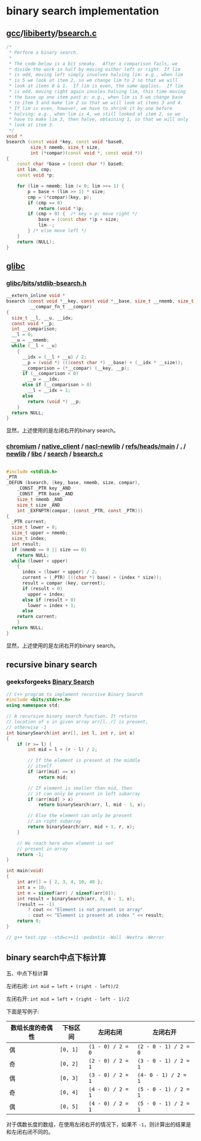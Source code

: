 # binary search implementation

## [gcc](https://github.com/gcc-mirror/gcc)/[libiberty](https://github.com/gcc-mirror/gcc/tree/master/libiberty)/[**bsearch.c**](https://github.com/gcc-mirror/gcc/blob/master/libiberty/bsearch.c)

```C++
/*
 * Perform a binary search.
 *
 * The code below is a bit sneaky.  After a comparison fails, we
 * divide the work in half by moving either left or right. If lim
 * is odd, moving left simply involves halving lim: e.g., when lim
 * is 5 we look at item 2, so we change lim to 2 so that we will
 * look at items 0 & 1.  If lim is even, the same applies.  If lim
 * is odd, moving right again involes halving lim, this time moving
 * the base up one item past p: e.g., when lim is 5 we change base
 * to item 3 and make lim 2 so that we will look at items 3 and 4.
 * If lim is even, however, we have to shrink it by one before
 * halving: e.g., when lim is 4, we still looked at item 2, so we
 * have to make lim 3, then halve, obtaining 1, so that we will only
 * look at item 3.
 */
void *
bsearch (const void *key, const void *base0,
         size_t nmemb, size_t size,
         int (*compar)(const void *, const void *))
{
	const char *base = (const char *) base0;
	int lim, cmp;
	const void *p;

	for (lim = nmemb; lim != 0; lim >>= 1) {
		p = base + (lim >> 1) * size;
		cmp = (*compar)(key, p);
		if (cmp == 0)
			return (void *)p;
		if (cmp > 0) {	/* key > p: move right */
			base = (const char *)p + size;
			lim--;
		} /* else move left */
	}
	return (NULL);
}
```



## [glibc](https://code.woboq.org/userspace/glibc/)

### [glibc](https://code.woboq.org/userspace/glibc/)/[bits](https://code.woboq.org/userspace/glibc/bits/)/[stdlib-bsearch.h](https://code.woboq.org/userspace/glibc/bits/stdlib-bsearch.h.html)



```c
__extern_inline void *
bsearch (const void *__key, const void *__base, size_t __nmemb, size_t __size,
         __compar_fn_t __compar)
{
  size_t __l, __u, __idx;
  const void *__p;
  int __comparison;
  __l = 0;
  __u = __nmemb;
  while (__l < __u)
    {
      __idx = (__l + __u) / 2;
      __p = (void *) (((const char *) __base) + (__idx * __size));
      __comparison = (*__compar) (__key, __p);
      if (__comparison < 0)
        __u = __idx;
      else if (__comparison > 0)
        __l = __idx + 1;
      else
        return (void *) __p;
    }
  return NULL;
}
```

显然，上述使用的是左闭右开的binary search。

### [chromium](https://chromium.googlesource.com/?format=HTML) / [native_client](https://chromium.googlesource.com/native_client/) / [nacl-newlib](https://chromium.googlesource.com/native_client/nacl-newlib/) / [refs/heads/main](https://chromium.googlesource.com/native_client/nacl-newlib/+/refs/heads/main) / [.](https://chromium.googlesource.com/native_client/nacl-newlib/+/refs/heads/main/) / [newlib](https://chromium.googlesource.com/native_client/nacl-newlib/+/refs/heads/main/newlib) / [libc](https://chromium.googlesource.com/native_client/nacl-newlib/+/refs/heads/main/newlib/libc) / [search](https://chromium.googlesource.com/native_client/nacl-newlib/+/refs/heads/main/newlib/libc/search) / [**bsearch.c**](https://chromium.googlesource.com/native_client/nacl-newlib/+/refs/heads/main/newlib/libc/search/bsearch.c)

```C

#include <stdlib.h>
_PTR
_DEFUN (bsearch, (key, base, nmemb, size, compar),
	_CONST _PTR key _AND
	_CONST _PTR base _AND
	size_t nmemb _AND
	size_t size _AND
	int _EXFNPTR(compar, (const _PTR, const _PTR)))
{
  _PTR current;
  size_t lower = 0;
  size_t upper = nmemb;
  size_t index;
  int result;
  if (nmemb == 0 || size == 0)
    return NULL;
  while (lower < upper)
    {
      index = (lower + upper) / 2;
      current = (_PTR) (((char *) base) + (index * size));
      result = compar (key, current);
      if (result < 0)
        upper = index;
      else if (result > 0)
        lower = index + 1;
      else
	return current;
    }
  return NULL;
}
```

显然，上述使用的是左闭右开的binary search。

## recursive binary search

### geeksforgeeks [Binary Search](https://www.geeksforgeeks.org/binary-search/)

```C++
// C++ program to implement recursive Binary Search
#include <bits/stdc++.h>
using namespace std;

// A recursive binary search function. It returns
// location of x in given array arr[l..r] is present,
// otherwise -1
int binarySearch(int arr[], int l, int r, int x)
{
	if (r >= l) {
		int mid = l + (r - l) / 2;

		// If the element is present at the middle
		// itself
		if (arr[mid] == x)
			return mid;

		// If element is smaller than mid, then
		// it can only be present in left subarray
		if (arr[mid] > x)
			return binarySearch(arr, l, mid - 1, x);

		// Else the element can only be present
		// in right subarray
		return binarySearch(arr, mid + 1, r, x);
	}

	// We reach here when element is not
	// present in array
	return -1;
}

int main(void)
{
	int arr[] = { 2, 3, 4, 10, 40 };
	int x = 10;
	int n = sizeof(arr) / sizeof(arr[0]);
	int result = binarySearch(arr, 0, n - 1, x);
	(result == -1)
		? cout << "Element is not present in array"
		: cout << "Element is present at index " << result;
	return 0;
}

// g++ test.cpp --std=c++11 -pedantic -Wall -Wextra -Werror

```



## binary search中点下标计算

五、中点下标计算

左闭右闭: `int mid = left + (right - left)/2`

左闭右开: `int mid = left + (right - left - 1)/2` 

下面是写例子:

| 数组长度的奇偶性 | 下标区间 | 左闭右闭          | 左闭右开              |
| ---------------- | -------- | ----------------- | --------------------- |
| 偶               | `[0, 1]` | `(1 - 0) / 2 = 0` | `(2 - 0 - 1) / 2 = 0` |
| 奇               | `[0, 2]` | `(2 - 0) / 2 = 1` | `(3 - 0 - 1) / 2 = 1` |
| 偶               | `[0, 3]` | `(3 - 0) / 2 = 1` | `(4- 0 - 1) / 2 = 1`  |
| 奇               | `[0, 4]` | `(4 - 0) / 2 = 1` | `(5 - 0 - 1) / 2 = 1` |
| 偶               | `[0, 5]` | `(4 - 0) / 2 = 1` | `(5 - 0 - 1) / 2 = 1` |

对于偶数长度的数组，在使用左闭右开的情况下，如果不 `-1`，则计算出的结果是和左闭右闭不同的。



